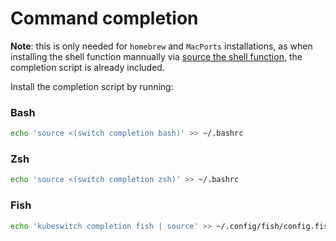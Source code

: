 # Command completion 

**Note**: this is only needed for `homebrew` and `MacPorts` installations, as when installing the shell function mannually via [source the shell function](#source-the-shell-function), the completion script is already included.

Install the completion script by running:

### Bash

```sh
echo 'source <(switch completion bash)' >> ~/.bashrc
```
### Zsh
```sh
echo 'source <(switch completion zsh)' >> ~/.bashrc
```
### Fish
```sh
echo 'kubeswitch completion fish | source' >> ~/.config/fish/config.fish
```